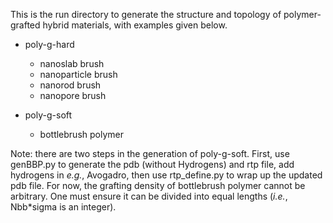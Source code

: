 This is the run directory to generate the structure and topology of polymer-grafted hybrid materials, with examples given below.
- poly-g-hard
  - nanoslab brush
  - nanoparticle brush
  - nanorod brush
  - nanopore brush

    
- poly-g-soft
  - bottlebrush polymer

Note: there are two steps in the generation of poly-g-soft. First, use genBBP.py to generate the pdb (without Hydrogens) and rtp file, add hydrogens in _e.g._, Avogadro, then use rtp_define.py to wrap up the updated pdb file. For now, the grafting density of bottlebrush polymer cannot be arbitrary. One must ensure it can be divided into equal lengths (_i.e._, Nbb*sigma is an integer).
